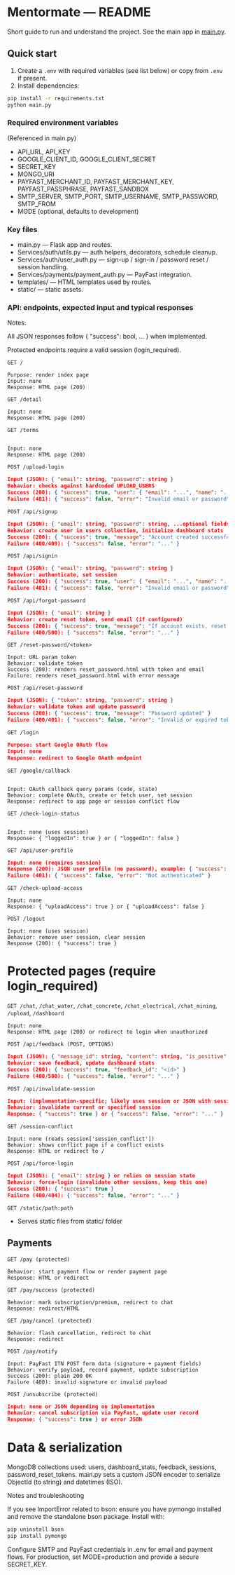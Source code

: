# Mentormate — README

Short guide to run and understand the project. See the main app in [main.py](main.py).

## Quick start

1. Create a `.env` with required variables (see list below) or copy from `.env` if present.
2. Install dependencies:

```sh
pip install -r requirements.txt
python main.py
```

### Required environment variables
(Referenced in main.py)

- API_URL, API_KEY
- GOOGLE_CLIENT_ID, GOOGLE_CLIENT_SECRET
- SECRET_KEY
- MONGO_URI
- PAYFAST_MERCHANT_ID, PAYFAST_MERCHANT_KEY, PAYFAST_PASSPHRASE, PAYFAST_SANDBOX
- SMTP_SERVER, SMTP_PORT, SMTP_USERNAME, SMTP_PASSWORD, SMTP_FROM
- MODE (optional, defaults to development)

### Key files
- main.py — Flask app and routes.
- Services/auth/utils.py — auth helpers, decorators, schedule cleanup.
- Services/auth/user_auth.py — sign-up / sign-in / password reset / session handling.
- Services/payments/payment_auth.py — PayFast integration.
- templates/ — HTML templates used by routes.
- static/ — static assets.

### API: endpoints, expected input and typical responses

Notes:

All JSON responses follow { "success": bool, ... } when implemented.

Protected endpoints require a valid session (login_required).

`GET /`
```
Purpose: render index page
Input: none
Response: HTML page (200)
```

`GET /detail`
```
Input: none
Response: HTML page (200)
```

`GET /terms`
```

Input: none
Response: HTML page (200)
```
`POST /upload-login`
```json
Input (JSON): { "email": string, "password": string }
Behavior: checks against hardcoded UPLOAD_USERS
Success (200): { "success": true, "user": { "email": "...", "name": "..." } }
Failure (401): { "success": false, "error": "Invalid email or password" }
```
`POST /api/signup`

```json
Input (JSON): { "email": string, "password": string, ...optional fields }
Behavior: create user in users collection, initialize dashboard stats
Success (200): { "success": true, "message": "Account created successfully!" }
Failure (400/409): { "success": false, "error": "..." }
```

`POST /api/signin`
```json
Input (JSON): { "email": string, "password": string }
Behavior: authenticate, set session
Success (200): { "success": true, "user": { "email": "...", "name": "...", ... } }
Failure (401): { "success": false, "error": "Invalid email or password" }
```

`POST /api/forgot-password`
```json
Input (JSON): { "email": string }
Behavior: create reset token, send email (if configured)
Success (200): { "success": true, "message": "If account exists, reset link sent" }
Failure (400/500): { "success": false, "error": "..." }
```

`GET /reset-password/<token>`
```
Input: URL param token
Behavior: validate token
Success (200): renders reset_password.html with token and email
Failure: renders reset_password.html with error message
```
`POST /api/reset-password`
```json
Input (JSON): { "token": string, "password": string }
Behavior: validate token and update password
Success (200): { "success": true, "message": "Password updated" }
Failure (400/401): { "success": false, "error": "Invalid or expired token" }
```
`GET /login`

```json
Purpose: start Google OAuth flow
Input: none
Response: redirect to Google OAuth endpoint
```
`GET /google/callback`
```

Input: OAuth callback query params (code, state)
Behavior: complete OAuth, create or fetch user, set session
Response: redirect to app page or session conflict flow
```

`GET /check-login-status`
```

Input: none (uses session)
Response: { "loggedIn": true } or { "loggedIn": false }
```
`GET /api/user-profile`
```json
Input: none (requires session)
Response (200): JSON user profile (no password), example: { "success": true, "user": { "email": "...", "name": "...", "premium": bool, ... } }
Failure (401): { "success": false, "error": "Not authenticated" }
```

`GET /check-upload-access`
```
Input: none
Response: { "uploadAccess": true } or { "uploadAccess": false }
```

`POST /logout`
```
Input: none (uses session)
Behavior: remove user session, clear session
Response (200): { "success": true }
```
# Protected pages (require login_required)

`GET /chat`, `/chat_water`, `/chat_concrete`, `/chat_electrical`, `/chat_mining`, `/upload`, `/dashboard`
```
Input: none
Response: HTML page (200) or redirect to login when unauthorized
```
`POST /api/feedback (POST, OPTIONS)`
```json
Input (JSON): { "message_id": string, "content": string, "is_positive": bool, "query": string }
Behavior: save feedback, update dashboard stats
Success (200): { "success": true, "feedback_id": "<id>" }
Failure (400/500): { "success": false, "error": "..." }
```

`POST /api/invalidate-session`

```json
Input: (implementation-specific; likely uses session or JSON with session id)
Behavior: invalidate current or specified session
Response: { "success": true } or { "success": false, "error": "..." }
```

`GET /session-conflict`
```
Input: none (reads session['session_conflict'])
Behavior: shows conflict page if a conflict exists
Response: HTML or redirect to /
```

`POST /api/force-login`
```json
Input (JSON): { "email": string } or relies on session state
Behavior: force-login (invalidate other sessions, keep this one)
Success (200): { "success": true }
Failure (400/404): { "success": false, "error": "..." }
```

`GET /static/path:path`

- Serves static files from static/ folder

## Payments

`GET /pay (protected)`
```
Behavior: start payment flow or render payment page
Response: HTML or redirect
```

`GET /pay/success (protected)`
```
Behavior: mark subscription/premium, redirect to chat
Response: redirect/HTML
```

`GET /pay/cancel (protected)`
```
Behavior: flash cancellation, redirect to chat
Response: redirect
```

`POST /pay/notify`
```
Input: PayFast ITN POST form data (signature + payment fields)
Behavior: verify payload, record payment, update subscription
Success (200): plain 200 OK
Failure (400): invalid signature or invalid payload
```

`POST /unsubscribe (protected)`
```json
Input: none or JSON depending on implementation
Behavior: cancel subscription via PayFast, update user record
Response: { "success": true } or error JSON
```
# Data & serialization
MongoDB collections used: users, dashboard_stats, feedback, sessions, password_reset_tokens.
main.py sets a custom JSON encoder to serialize ObjectId (to string) and datetimes (ISO).

Notes and troubleshooting

If you see ImportError related to bson: ensure you have pymongo installed and remove the standalone bson package. Install with:

```sh
pip uninstall bson
pip install pymongo
```

Configure SMTP and PayFast credentials in .env for email and payment flows.
For production, set MODE=production and provide a secure SECRET_KEY.

